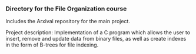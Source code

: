 ### Directory for the File Organization course
Includes the Arxival repository for the main project.

Project description:
Implementation of a C program which allows the user to insert, remove and update data from binary files, as well as create indexes in the form of B-trees for file indexing.
